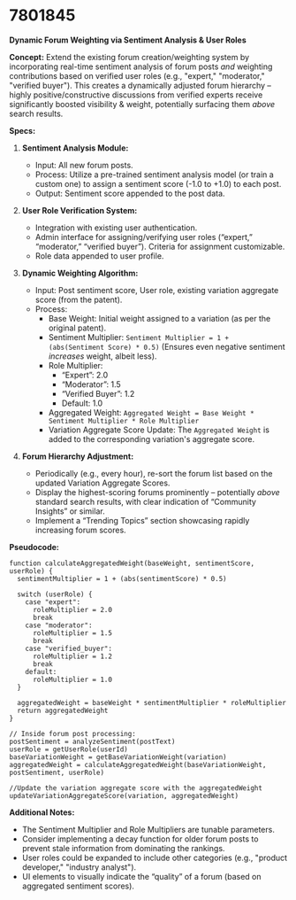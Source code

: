 # 7801845

**Dynamic Forum Weighting via Sentiment Analysis & User Roles**

**Concept:** Extend the existing forum creation/weighting system by incorporating real-time sentiment analysis of forum posts *and* weighting contributions based on verified user roles (e.g., "expert," "moderator," "verified buyer"). This creates a dynamically adjusted forum hierarchy – highly positive/constructive discussions from verified experts receive significantly boosted visibility & weight, potentially surfacing them *above* search results.

**Specs:**

1.  **Sentiment Analysis Module:**
    *   Input: All new forum posts.
    *   Process: Utilize a pre-trained sentiment analysis model (or train a custom one) to assign a sentiment score (-1.0 to +1.0) to each post.
    *   Output: Sentiment score appended to the post data.

2.  **User Role Verification System:**
    *   Integration with existing user authentication.
    *   Admin interface for assigning/verifying user roles (“expert,” “moderator,” “verified buyer”).  Criteria for assignment customizable.
    *   Role data appended to user profile.

3.  **Dynamic Weighting Algorithm:**
    *   Input:  Post sentiment score, User role, existing variation aggregate score (from the patent).
    *   Process:
        *   Base Weight: Initial weight assigned to a variation (as per the original patent).
        *   Sentiment Multiplier: `Sentiment Multiplier = 1 + (abs(Sentiment Score) * 0.5)` (Ensures even negative sentiment *increases* weight, albeit less).
        *   Role Multiplier:
            *   “Expert”: 2.0
            *   “Moderator”: 1.5
            *   “Verified Buyer”: 1.2
            *   Default: 1.0
        *   Aggregated Weight: `Aggregated Weight = Base Weight * Sentiment Multiplier * Role Multiplier`
        *   Variation Aggregate Score Update: The `Aggregated Weight` is added to the corresponding variation's aggregate score.

4.  **Forum Hierarchy Adjustment:**
    *   Periodically (e.g., every hour), re-sort the forum list based on the updated Variation Aggregate Scores.
    *   Display the highest-scoring forums prominently – potentially *above* standard search results, with clear indication of “Community Insights” or similar.
    *   Implement a “Trending Topics” section showcasing rapidly increasing forum scores.

**Pseudocode:**

```
function calculateAggregatedWeight(baseWeight, sentimentScore, userRole) {
  sentimentMultiplier = 1 + (abs(sentimentScore) * 0.5)

  switch (userRole) {
    case "expert":
      roleMultiplier = 2.0
      break
    case "moderator":
      roleMultiplier = 1.5
      break
    case "verified_buyer":
      roleMultiplier = 1.2
      break
    default:
      roleMultiplier = 1.0
  }

  aggregatedWeight = baseWeight * sentimentMultiplier * roleMultiplier
  return aggregatedWeight
}

// Inside forum post processing:
postSentiment = analyzeSentiment(postText)
userRole = getUserRole(userId)
baseVariationWeight = getBaseVariationWeight(variation)
aggregatedWeight = calculateAggregatedWeight(baseVariationWeight, postSentiment, userRole)

//Update the variation aggregate score with the aggregatedWeight
updateVariationAggregateScore(variation, aggregatedWeight)
```

**Additional Notes:**

*   The Sentiment Multiplier and Role Multipliers are tunable parameters.
*   Consider implementing a decay function for older forum posts to prevent stale information from dominating the rankings.
*   User roles could be expanded to include other categories (e.g., "product developer," "industry analyst").
*   UI elements to visually indicate the “quality” of a forum (based on aggregated sentiment scores).